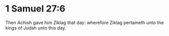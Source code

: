 # 1 Samuel 27:6

Then Achish gave him Ziklag that day: wherefore Ziklag pertaineth unto the kings of Judah unto this day.